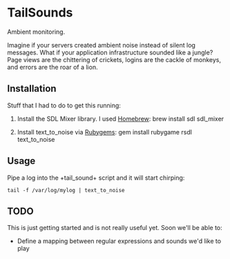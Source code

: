 TailSounds
==========
Ambient monitoring.

Imagine if your servers created ambient noise instead of silent log messages.  What if your
application infrastructure sounded like a jungle?  Page views are the chittering of crickets,
logins are the cackle of monkeys, and errors are the roar of a lion.


Installation
------------

Stuff that I had to do to get this running:

1. Install the SDL Mixer library.  I used [Homebrew][homebrew]:
    brew install sdl sdl_mixer

2. Install text_to_noise via [Rubygems][rubygems]:
    gem install rubygame rsdl text_to_noise


Usage
-----

Pipe a log into the +tail_sound+ script and it will start chirping:

    tail -f /var/log/mylog | text_to_noise


TODO
----

This is just getting started and is not really useful yet.  Soon we'll be able to:

 * Define a mapping between regular expressions and sounds we'd like to play


[Homebrew]:http://mxcl.github.com/homebrew
[Rubygems]:http://rubygems.org
